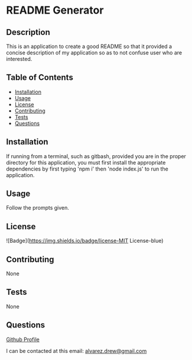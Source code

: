 # README Generator
 
## Description
 
This is an application to create a good README so that it provided a concise description of my application so as to not confuse user who are interested.
 
## Table of Contents 
 
* [Installation](#Installation) 
* [Usage](#Usage) 
* [License](#License) 
* [Contributing](#Contributing) 
* [Tests](#Tests) 
* [Questions](#Questions)
 
## Installation 
 
If running from a terminal, such as gitbash, provided you are in the proper directory for this application, you must first install the appropriate dependencies by first typing 'npm i' then 'node index.js' to run the application.
 
## Usage 
 
Follow the prompts given.
 
## License 
 
![Badge](https://img.shields.io/badge/license-MIT License-blue)
 
## Contributing 
 
None
 
## Tests 
 
None
 
## Questions 
 
[Github Profile](https://github.com/DrewAlvarez/) 
 
I can be contacted at this email: <alvarez.drew@gmail.com>